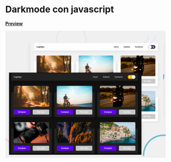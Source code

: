 # Darkmode con javascript

[**Preview**](https://carlosqdev.github.io/dark-mode-con-javascript/)

![Dark mode con JavaScript](https://github.com/carlosqdev/dark-mode-con-javascript/blob/master/img/Preview-GitHub.png?raw=true)
